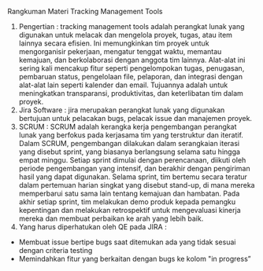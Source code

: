 Rangkuman Materi
Tracking Management Tools

1. Pengertian : tracking management tools adalah perangkat lunak yang digunakan untuk melacak dan mengelola proyek, tugas, atau item lainnya secara efisien. Ini memungkinkan tim proyek untuk mengorganisir pekerjaan, mengatur tenggat waktu, memantau kemajuan, dan berkolaborasi dengan anggota tim lainnya. Alat-alat ini sering kali mencakup fitur seperti pengelompokan tugas, penugasan, pembaruan status, pengelolaan file, pelaporan, dan integrasi dengan alat-alat lain seperti kalender dan email. Tujuannya adalah untuk meningkatkan transparansi, produktivitas, dan keterlibatan tim dalam proyek.
2. Jira Software : jira merupakan perangkat lunak yang digunakan bertujuan untuk pelacakan bugs, pelacak issue dan manajemen proyek.
3. SCRUM : SCRUM adalah kerangka kerja pengembangan perangkat lunak yang berfokus pada kerjasama tim yang terstruktur dan iteratif. Dalam SCRUM, pengembangan dilakukan dalam serangkaian iterasi yang disebut sprint, yang biasanya berlangsung selama satu hingga empat minggu. Setiap sprint dimulai dengan perencanaan, diikuti oleh periode pengembangan yang intensif, dan berakhir dengan pengiriman hasil yang dapat digunakan. Selama sprint, tim bertemu secara teratur dalam pertemuan harian singkat yang disebut stand-up, di mana mereka memperbarui satu sama lain tentang kemajuan dan hambatan. Pada akhir setiap sprint, tim melakukan demo produk kepada pemangku kepentingan dan melakukan retrospektif untuk mengevaluasi kinerja mereka dan membuat perbaikan ke arah yang lebih baik.
4. Yang harus diperhatukan oleh QE pada JIRA :

- Membuat issue bertipe bugs saat ditemukan ada yang tidak sesuai dengan criteria testing
- Memindahkan fitur yang berkaitan dengan bugs ke kolom "in progress”
